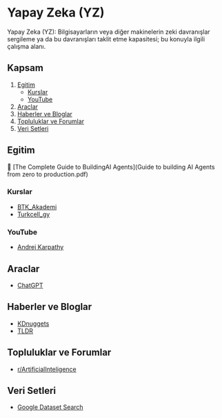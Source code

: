 # Yapay Zeka (YZ)

Yapay Zeka (YZ): Bilgisayarların veya diğer makinelerin zeki davranışlar sergileme ya da bu davranışları taklit etme kapasitesi; bu konuyla ilgili çalışma alanı.

## Kapsam

1. [Egitim](#egitim)  
   - [Kurslar](#kurslar)   
   - [YouTube](#youtube)  
2. [Araclar](#araclar)  
3. [Haberler ve Bloglar](#haberler-ve-bloglar)  
4. [Topluluklar ve Forumlar](#topluluklar-ve-forumlar)  
5. [Veri Setleri](#veri-setleri)


## Egitim

📄 [The Complete Guide to BuildingAI Agents](Guide to building AI Agents from zero to production.pdf)

### Kurslar

* [BTK_Akademi](https://www.btkakademi.gov.tr/)
* [Turkcell_gy](https://gelecegiyazanlar.turkcell.com.tr/)

### YouTube
* [Andrej Karpathy](https://www.youtube.com/@AndrejKarpathy)

## Araclar
* [ChatGPT](https://chatgpt.com/)

## Haberler ve Bloglar
* [KDnuggets](https://www.kdnuggets.com/)
* [TLDR](https://tldr.tech/)

## Topluluklar ve Forumlar
* [r/ArtificialInteligence](https://www.reddit.com/r/ArtificialInteligence/)

## Veri Setleri

* [Google Dataset Search](https://datasetsearch.research.google.com/)
